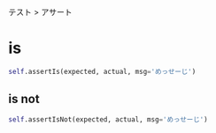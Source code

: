 テスト > アサート
# is
```python
self.assertIs(expected, actual, msg='めっせーじ')
```

## is not
```python
self.assertIsNot(expected, actual, msg='めっせーじ')
```
